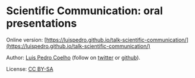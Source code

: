 # Scientific Communication: oral presentations

Online version:
[https://luispedro.github.io/talk-scientific-communication/](https://luispedro.github.io/talk-scientific-communication/)

Author: [Luis Pedro Coelho](http://luispedro.org) (follow on
[twitter](https://twitter.com/luispedrocoelho) or
[github](https://github.com/luispedro)).

License: [CC BY-SA](https://creativecommons.org/licenses/by-sa/4.0/)
